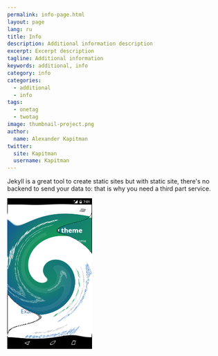 ```yaml
---
permalink: info-page.html
layout: page
lang: ru
title: Info
description: Additional information description
excerpt: Excerpt description
tagline: Additional information
keywords: additional, info
category: info
categories:
  - additional
  - info
tags:
  - onetag
  - twotag
image: thumbnail-project.png
author:
  name: Alexander Kapitman
twitter:
  site: Kapitman
  username: Kapitman
---
```


Jekyll is a great tool to create static sites but with static site, there's no backend to send your data to: that is why you need a third part service.

![Thumbnail][image_thumbnail]

[image_thumbnail]: thumbnail-project.png
